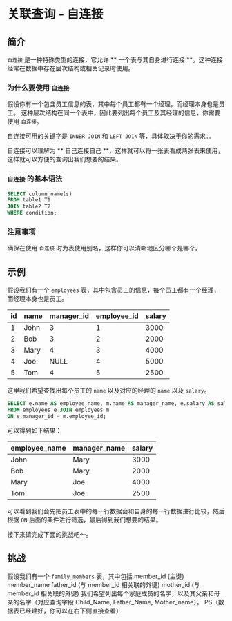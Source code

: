 # 关联查询 - 自连接

## 简介

`自连接` 是一种特殊类型的连接，它允许 ** 一个表与其自身进行连接 **。这种连接经常在数据中存在层次结构或相关记录时使用。

### 为什么要使用 `自连接`

假设你有一个包含员工信息的表，其中每个员工都有一个经理，而经理本身也是员工。
这种层次结构在同一个表中，因此要列出每个员工及其经理的信息，你需要使用 `自连接`。

自连接可用的关键字是 `INNER JOIN` 和 `LEFT JOIN` 等，具体取决于你的需求。。

自连接可以理解为 ** 自己连接自己 **，这样就可以将一张表看成两张表来使用，这样就可以方便的查询出我们想要的结果。

### `自连接` 的基本语法

```sql
SELECT column_name(s)
FROM table1 T1
JOIN table2 T2
WHERE condition;
```

### 注意事项

确保在使用 `自连接` 时为表使用别名，这样你可以清晰地区分哪个是哪个。

## 示例

假设我们有一个 `employees` 表，其中包含员工的信息，每个员工都有一个经理，而经理本身也是员工。

| id  | name | manager_id | employee_id | salary |
| --- | ---- | ---------- | ----------- | ------ |
| 1   | John | 3          | 1           | 3000   |
| 2   | Bob  | 3          | 2           | 2000   |
| 3   | Mary | 4          | 3           | 4000   |
| 4   | Joe  | NULL       | 4           | 5000   |
| 5   | Tom  | 4          | 5           | 2500   |

这里我们希望查找出每个员工的 `name` 以及对应的经理的 `name` 以及 `salary`。

```sql
SELECT e.name AS employee_name, m.name AS manager_name, e.salary AS salary
FROM employees e JOIN employees m
ON e.manager_id = m.employee_id;
```

可以得到如下结果：

| employee_name | manager_name | salary |
| ------------- | ------------ | ------ |
| John          | Mary         | 3000   |
| Bob           | Mary         | 2000   |
| Mary          | Joe          | 4000   |
| Tom           | Joe          | 2500   |

可以看到我们会先把员工表中的每一行数据会和自身的每一行数据进行比较，然后根据 `ON` 后面的条件进行筛选，最后得到我们想要的结果。

接下来请完成下面的挑战吧～。

## 挑战

假设我们有一个 `family_members` 表，其中包括 member_id (主键) member_name
father_id (与 member_id 相关联的外键) mother_id (与 member_id 相关联的外键)
我们希望列出每个家庭成员的名字，以及其父亲和母亲的名字（对应查询字段 Child_Name, Father_Name, Mother_name）。
PS（数据表已经建好，你可以在右下侧直接查看）
